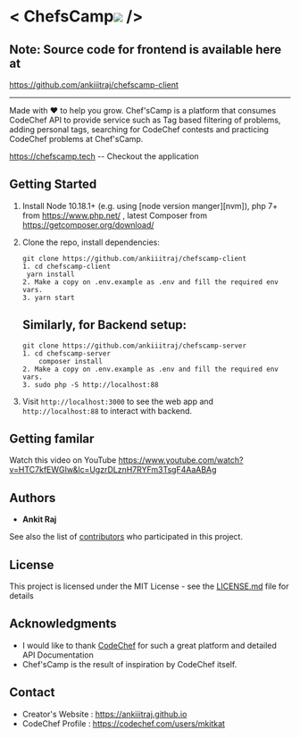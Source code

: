 # < ChefsCamp![](https://user-images.githubusercontent.com/48787278/100488580-11682e00-3135-11eb-81dd-59522d86e12e.png) />

## Note: Source code for frontend is available here at 
https://github.com/ankiiitraj/chefscamp-client

---

Made with ❤ to help you grow. Chef'sCamp is a platform that consumes CodeChef API to provide service such as  Tag based filtering of problems, adding personal tags, searching for CodeChef contests and practicing CodeChef problems at Chef'sCamp.

https://chefscamp.tech  -- Checkout the application

## Getting Started
1. Install Node 10.18.1+ (e.g. using [node version manger][nvm]), php 7+ from https://www.php.net/ , latest Composer from https://getcomposer.org/download/ 
1. Clone the repo, install dependencies:
   ```
   git clone https://github.com/ankiiitraj/chefscamp-client
   1. cd chefscamp-client
    yarn install
   2. Make a copy on .env.example as .env and fill the required env vars.
   3. yarn start
   ```

    ## Similarly, for Backend setup:

    ```
    git clone https://github.com/ankiiitraj/chefscamp-server
    1. cd chefscamp-server
        composer install
    2. Make a copy on .env.example as .env and fill the required env vars.
    3. sudo php -S http://localhost:88
    ```
1. Visit `http://localhost:3000` to see the web app and `http://localhost:88` to interact with backend.  


## Getting familar
   
   Watch this video on YouTube https://www.youtube.com/watch?v=HTC7kfEWGIw&lc=UgzrDLznH7RYFm3TsgF4AaABAg

## Authors

* **Ankit Raj** 

See also the list of [contributors](https://github.com/ankiiitraj/chefscamp/contributors) who participated in this project.

## License

This project is licensed under the MIT License - see the [LICENSE.md](LICENSE.md) file for details

## Acknowledgments

* I would like to thank [CodeChef](https://codechef.com) for such a great platform and detailed API Documentation
* Chef'sCamp is the result of inspiration by CodeChef itself.

## Contact 
  * Creator's Website : https://ankiiitraj.github.io
  * CodeChef Profile : https://codechef.com/users/mkitkat

